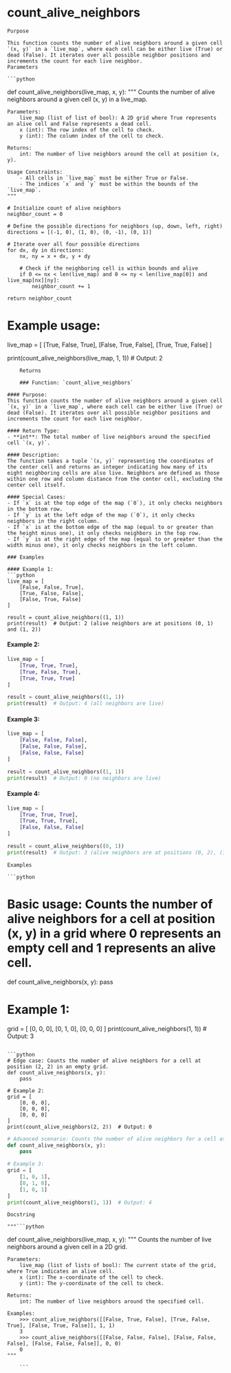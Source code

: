 # count_alive_neighbors

    Purpose

    This function counts the number of alive neighbors around a given cell `(x, y)` in a `live_map`, where each cell can be either live (True) or dead (False). It iterates over all possible neighbor positions and increments the count for each live neighbor.
    Parameters

    ```python
def count_alive_neighbors(live_map, x, y):
    """
    Counts the number of alive neighbors around a given cell (x, y) in a live_map.

    Parameters:
        live_map (list of list of bool): A 2D grid where True represents an alive cell and False represents a dead cell.
        x (int): The row index of the cell to check.
        y (int): The column index of the cell to check.

    Returns:
        int: The number of live neighbors around the cell at position (x, y).

    Usage Constraints:
        - All cells in `live_map` must be either True or False.
        - The indices `x` and `y` must be within the bounds of the `live_map`.
    """
    
    # Initialize count of alive neighbors
    neighbor_count = 0
    
    # Define the possible directions for neighbors (up, down, left, right)
    directions = [(-1, 0), (1, 0), (0, -1), (0, 1)]
    
    # Iterate over all four possible directions
    for dx, dy in directions:
        nx, ny = x + dx, y + dy
        
        # Check if the neighboring cell is within bounds and alive
        if 0 <= nx < len(live_map) and 0 <= ny < len(live_map[0]) and live_map[nx][ny]:
            neighbor_count += 1
    
    return neighbor_count

# Example usage:
live_map = [
    [True, False, True],
    [False, True, False],
    [True, True, False]
]

print(count_alive_neighbors(live_map, 1, 1))  # Output: 2
```
    Returns

    ### Function: `count_alive_neighbors`

#### Purpose:
This function counts the number of alive neighbors around a given cell `(x, y)` in a `live_map`, where each cell can be either live (True) or dead (False). It iterates over all possible neighbor positions and increments the count for each live neighbor.

#### Return Type:
- **int**: The total number of live neighbors around the specified cell `(x, y)`.

#### Description:
The function takes a tuple `(x, y)` representing the coordinates of the center cell and returns an integer indicating how many of its eight neighboring cells are also live. Neighbors are defined as those within one row and column distance from the center cell, excluding the center cell itself.

#### Special Cases:
- If `x` is at the top edge of the map (`0`), it only checks neighbors in the bottom row.
- If `y` is at the left edge of the map (`0`), it only checks neighbors in the right column.
- If `x` is at the bottom edge of the map (equal to or greater than the height minus one), it only checks neighbors in the top row.
- If `y` is at the right edge of the map (equal to or greater than the width minus one), it only checks neighbors in the left column.

### Examples

#### Example 1:
```python
live_map = [
    [False, False, True],
    [True, False, False],
    [False, True, False]
]

result = count_alive_neighbors((1, 1))
print(result)  # Output: 2 (alive neighbors are at positions (0, 1) and (1, 2))
```

#### Example 2:
```python
live_map = [
    [True, True, True],
    [True, False, True],
    [True, True, True]
]

result = count_alive_neighbors((1, 1))
print(result)  # Output: 4 (all neighbors are live)
```

#### Example 3:
```python
live_map = [
    [False, False, False],
    [False, False, False],
    [False, False, False]
]

result = count_alive_neighbors((1, 1))
print(result)  # Output: 0 (no neighbors are live)
```

#### Example 4:
```python
live_map = [
    [True, True, True],
    [True, True, True],
    [False, False, False]
]

result = count_alive_neighbors((0, 1))
print(result)  # Output: 3 (alive neighbors are at positions (0, 2), (1, 1), and (2, 1))
```
    Examples

    ```python
# Basic usage: Counts the number of alive neighbors for a cell at position (x, y) in a grid where 0 represents an empty cell and 1 represents an alive cell.
def count_alive_neighbors(x, y):
    pass

# Example 1:
grid = [
    [0, 0, 0],
    [0, 1, 0],
    [0, 0, 0]
]
print(count_alive_neighbors(1, 1))  # Output: 3
```

```python
# Edge case: Counts the number of alive neighbors for a cell at position (2, 2) in an empty grid.
def count_alive_neighbors(x, y):
    pass

# Example 2:
grid = [
    [0, 0, 0],
    [0, 0, 0],
    [0, 0, 0]
]
print(count_alive_neighbors(2, 2))  # Output: 0
```

```python
# Advanced scenario: Counts the number of alive neighbors for a cell at position (1, 1) in a grid with complex rules for neighbor counting.
def count_alive_neighbors(x, y):
    pass

# Example 3:
grid = [
    [1, 0, 1],
    [0, 1, 0],
    [1, 0, 1]
]
print(count_alive_neighbors(1, 1))  # Output: 4
```
    Docstring

    """```python
def count_alive_neighbors(live_map, x, y):
    """
    Counts the number of live neighbors around a given cell in a 2D grid.

    Parameters:
        live_map (list of lists of bool): The current state of the grid, where True indicates an alive cell.
        x (int): The x-coordinate of the cell to check.
        y (int): The y-coordinate of the cell to check.

    Returns:
        int: The number of live neighbors around the specified cell.

    Examples:
        >>> count_alive_neighbors([[False, True, False], [True, False, True], [False, True, False]], 1, 1)
        3
        >>> count_alive_neighbors([[False, False, False], [False, False, False], [False, False, False]], 0, 0)
        0
    """
```"""
    ```